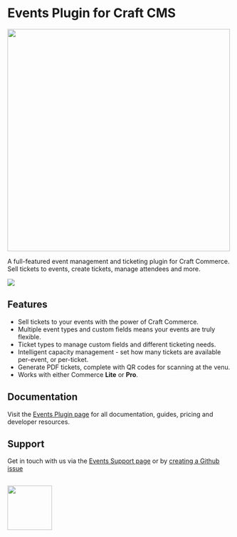 # Events Plugin for Craft CMS

<img width="500" src="https://verbb.imgix.net/plugins/events/_800x455_crop_center-center/events-social-card.png">

A full-featured event management and ticketing plugin for Craft Commerce. Sell tickets to events, create tickets, manage attendees and more.

![](https://verbb.imgix.net/plugins/events/event-tickets-2_190423_042555.png)

## Features

- Sell tickets to your events with the power of Craft Commerce.
- Multiple event types and custom fields means your events are truly flexible.
- Ticket types to manage custom fields and different ticketing needs.
- Intelligent capacity management - set how many tickets are available per-event, or per-ticket.
- Generate PDF tickets, complete with QR codes for scanning at the venu.
- Works with either Commerce **Lite** or **Pro**.

## Documentation

Visit the [Events Plugin page](https://verbb.io/craft-plugins/events) for all documentation, guides, pricing and developer resources.

## Support

Get in touch with us via the [Events Support page](https://verbb.io/craft-plugins/events/support) or by [creating a Github issue](https://github.com/verbb/events/issues)

<h2></h2>

<a href="https://verbb.io" target="_blank">
  <img width="100" src="https://verbb.io/assets/img/verbb-pill.svg">
</a>




